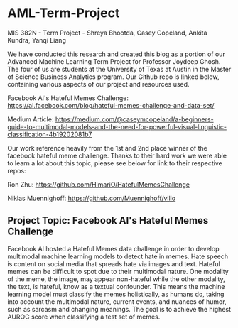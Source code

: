 # AML-Term-Project
MIS 382N - Term Project - Shreya Bhootda, Casey Copeland, Ankita Kundra, Yanqi Liang

We have conducted this research and created this blog as a portion of our Advanced Machine Learning Term Project for Professor Joydeep Ghosh. The four of us are students at the University of Texas at Austin in the Master of Science Business Analytics program. Our Github repo is linked below, containing various aspects of our project and resources used.

Facebook AI's Hateful Memes Challenge: https://ai.facebook.com/blog/hateful-memes-challenge-and-data-set/

Medium Article: 
https://medium.com/@caseymcopeland/a-beginners-guide-to-multimodal-models-and-the-need-for-powerful-visual-linguistic-classification-4b19202081b7

Our work reference heavily from the 1st and 2nd place winner of the facebook hateful meme challenge. Thanks to their hard work we were able to learn a lot about this topic, please see below for link to their respective repos:

Ron Zhu: https://github.com/HimariO/HatefulMemesChallenge

Niklas Muennighoff: https://github.com/Muennighoff/vilio

## Project Topic: Facebook AI's Hateful Memes Challenge

Facebook AI hosted a Hateful Memes data challenge in order to develop multimodal machine learning models to detect hate in memes. Hate speech is content on social media that spreads hate via images and text. Hateful memes can be difficult to spot due to their multimodal nature. One modality of the meme, the image, may appear non-hateful while the other modality, the text, is hateful, know as a textual confounder. This means the machine learning model must classify the memes holistically, as humans do, taking into account the multimodal nature, current events, and nuances of humor, such as sarcasm and changing meanings. The goal is to achieve the highest AUROC score when classifying a test set of memes.



